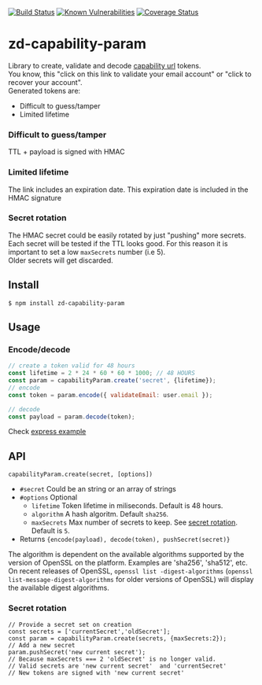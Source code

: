 [![Build Status](https://travis-ci.org/revington/zd-capability-param.svg?branch=master)](https://travis-ci.org/revington/zd-capability-param)
[![Known Vulnerabilities](https://snyk.io/test/github/revington/zd-capability-param/badge.svg?targetFile=package.json)](https://snyk.io/test/github/revington/zd-capability-param?targetFile=package.json)
[![Coverage Status](https://coveralls.io/repos/github/revington/zd-capability-param/badge.svg?branch=master)](https://coveralls.io/github/revington/zd-capability-param?branch=master)
# zd-capability-param

Library to create, validate and decode [capability url](https://www.w3.org/TR/capability-urls/) tokens.  
You know, this "click on this link to validate your email account" or "click to recover your account".  
Generated tokens are:
* Difficult to guess/tamper
* Limited lifetime

### Difficult to guess/tamper

TTL + payload is signed with HMAC

### Limited lifetime

The link includes an expiration date. This expiration date is included in the HMAC signature 

### Secret rotation

The HMAC secret could be easily rotated by just "pushing" more secrets. Each secret will be tested if the TTL looks good. For this reason it is important to set a low `maxSecrets` number (i.e 5).  
Older secrets will get discarded.

## Install
```
$ npm install zd-capability-param
```

## Usage 

### Encode/decode

```javascript
// create a token valid for 48 hours
const lifetime = 2 * 24 * 60 * 60 * 1000; // 48 HOURS
const param = capabilityParam.create('secret', {lifetime});
// encode
const token = param.encode({ validateEmail: user.email });

// decode
const payload = param.decode(token);
```
Check [express example](examples/express.js)

## API

`capabilityParam.create(secret, [options])`   

* `#secret` Could be an string or an array of strings
* `#options` Optional
	* `lifetime` Token lifetime in miliseconds. Default is 48 hours.
	* `algorithm` A hash algoritm. Default `sha256`.
	* `maxSecrets` Max number of secrets to keep. See [secret rotation](#secret-rotation). Default is `5`.
* Returns `{encode(payload), decode(token), pushSecret(secret)}`

The algorithm is dependent on the available algorithms supported by the version of OpenSSL on the platform. Examples are 'sha256', 'sha512', etc. On recent releases of OpenSSL, `openssl list -digest-algorithms` (`openssl list-message-digest-algorithms` for older versions of OpenSSL) will display the available digest algorithms.


### Secret rotation
```
// Provide a secret set on creation
const secrets = ['currentSecret','oldSecret'];
const param = capabilityParam.create(secrets, {maxSecrets:2});
// Add a new secret
param.pushSecret('new current secret');
// Because maxSecrets === 2 'oldSecret' is no longer valid.
// Valid secrets are 'new current secret'  and 'currentSecret'
// New tokens are signed with 'new current secret'
```




